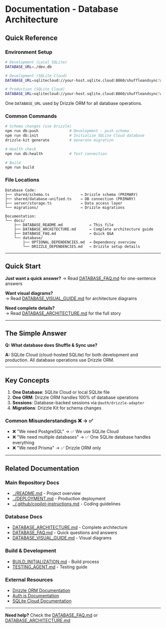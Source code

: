 # Documentation - Database Architecture

## Quick Reference

### Environment Setup

```bash
# Development (Local SQLite)
DATABASE_URL=./dev.db

# Development (SQLite Cloud)
DATABASE_URL=sqlitecloud://your-host.sqlite.cloud:8860/shuffleandsync?apikey=YOUR_API_KEY

# Production (SQLite Cloud)
DATABASE_URL=sqlitecloud://your-host.sqlite.cloud:8860/shuffleandsync?apikey=YOUR_API_KEY
```

One `DATABASE_URL` used by Drizzle ORM for all database operations.

### Common Commands

```bash
# Schema changes (use Drizzle)
npm run db:push              # Development - push schema
npm run db:init              # Initialize SQLite Cloud database
drizzle-kit generate         # Generate migration

# Health check
npm run db:health            # Test connection

# Build
npm run build
```

### File Locations

```
Database Code:
├── shared/schema.ts              → Drizzle schema (PRIMARY)
├── shared/database-unified.ts    → DB connection (PRIMARY)
├── server/storage.ts             → Data access layer
└── migrations/                   → Drizzle migrations

Documentation:
└── docs/
    ├── DATABASE_README.md            → This file
    ├── DATABASE_ARCHITECTURE.md      → Complete architecture guide
    ├── DATABASE_FAQ.md               → Quick Q&A
    └── database/
        ├── OPTIONAL_DEPENDENCIES.md  → Dependency overview
        └── DRIZZLE_DEPENDENCIES.md   → Drizzle setup details
```

---

## Quick Start

**Just want a quick answer?**
→ Read [DATABASE_FAQ.md](DATABASE_FAQ.md) for one-sentence answers

**Want visual diagrams?**  
→ Read [DATABASE_VISUAL_GUIDE.md](DATABASE_VISUAL_GUIDE.md) for architecture diagrams

**Need complete details?**  
→ Read [DATABASE_ARCHITECTURE.md](DATABASE_ARCHITECTURE.md) for the full story

---

## The Simple Answer

**Q: What database does Shuffle & Sync use?**

**A:** SQLite Cloud (cloud-hosted SQLite) for both development and production. All database operations use Drizzle ORM.

---

## Key Concepts

1. **One Database**: SQLite Cloud or local SQLite file
2. **One ORM**: Drizzle ORM handles 100% of database operations
3. **Sessions**: Database-backed sessions via `@auth/drizzle-adapter`
4. **Migrations**: Drizzle Kit for schema changes

### Common Misunderstandings ❌ → ✅

- ❌ "We need PostgreSQL" → ✅ We use SQLite Cloud
- ❌ "We need multiple databases" → ✅ One SQLite database handles everything
- ❌ "We need Prisma" → ✅ Drizzle ORM only

---

## Related Documentation

### Main Repository Docs

- [../README.md](../README.md) - Project overview
- [../DEPLOYMENT.md](../DEPLOYMENT.md) - Production deployment
- [../.github/copilot-instructions.md](../.github/copilot-instructions.md) - Coding guidelines

### Database Docs

- [DATABASE_ARCHITECTURE.md](DATABASE_ARCHITECTURE.md) - Complete architecture
- [DATABASE_FAQ.md](DATABASE_FAQ.md) - Quick questions and answers
- [DATABASE_VISUAL_GUIDE.md](DATABASE_VISUAL_GUIDE.md) - Visual diagrams

### Build & Development

- [BUILD_INITIALIZATION.md](BUILD_INITIALIZATION.md) - Build process
- [TESTING_AGENT.md](TESTING_AGENT.md) - Testing guide

### External Resources

- [Drizzle ORM Documentation](https://orm.drizzle.team/)
- [Auth.js Documentation](https://authjs.dev/)
- [SQLite Cloud Documentation](https://sqlitecloud.io/docs)

---

**Need help?** Check the [DATABASE_FAQ.md](DATABASE_FAQ.md) or [DATABASE_ARCHITECTURE.md](DATABASE_ARCHITECTURE.md)
